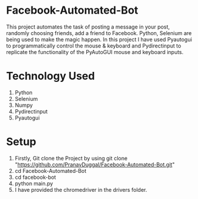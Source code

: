 # Facebook-Automated-Bot

This project automates the task of posting a message in your post, randomly choosing friends, add a friend to Facebook. Python, Selenium are being used to make the magic happen.
In this project I have used Pyautogui to programmatically control the mouse & keyboard and Pydirectinput to replicate the functionality of the PyAutoGUI mouse and keyboard inputs.

# Technology Used

1. Python
2. Selenium
3. Numpy
4. Pydirectinput
5. Pyautogui

# Setup

1. Firstly, Git clone the Project by using git clone "https://github.com/PranavDuggal/Facebook-Automated-Bot.git"
2. cd Facebook-Automated-Bot
3. cd facebook-bot
4. python main.py
7. I have provided the chromedriver in the drivers folder.